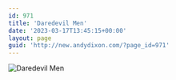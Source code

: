 ```yaml
---
id: 971
title: 'Daredevil Men'
date: '2023-03-17T13:45:15+00:00'
layout: page
guid: 'http://new.andydixon.com/?page_id=971'
---
```


![Daredevil Men](https://i0.wp.com/assets.g8x2.ldn.idrivee2-23.com/posters/Daredevil%20Men%2001.jpg?w=1200&ssl=1 "Daredevil Men")